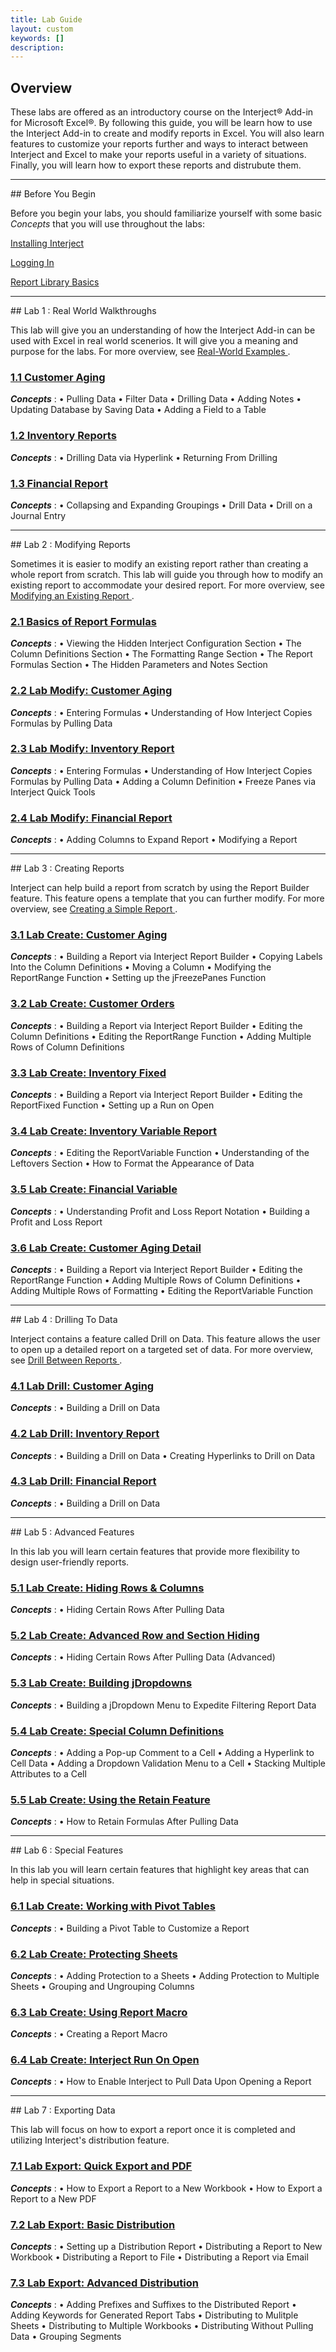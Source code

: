 ```yaml
---
title: Lab Guide
layout: custom
keywords: []
description: 
---
```


## Overview

These labs are offered as an introductory course on the Interject® Add-in for Microsoft Excel®. By following this guide, you will be learn how to use the Interject Add-in to create and modify reports in Excel. You will also learn features to customize your reports further and ways to interact between Interject and Excel to make your reports useful in a variety of situations. Finally, you will learn how to export these reports and distrubute them.
<br>
<hr>
## Before You Begin

Before you begin your labs, you should familiarize yourself with some basic _Concepts_ that you will use throughout the labs:


[ Installing Interject ](/wAbout/SingleUser.html) 

[ Logging In ](/wAbout/Logging-In.html)

[ Report Library Basics ](/wAbout/Report-Library-Basics.html)

<hr>
## Lab 1 : Real World Walkthroughs

This lab will give you an understanding of how the Interject Add-in can be used with Excel in real world scenerios. It will give you a meaning and purpose for the labs. For more overview, see [ Real-World Examples ](/wAbout/Real-World-Walkthroughs.html).


### [ 1.1 Customer Aging](/wAbout/Customer-Aging.html)

**_Concepts_** : 
• Pulling Data
• Filter Data
• Drilling Data
• Adding Notes
• Updating Database by Saving Data
• Adding a Field to a Table
<br>

### [ 1.2 Inventory Reports](/wAbout/Inventory-Reports.html)

**_Concepts_** : 
• Drilling Data via Hyperlink
• Returning From Drilling
<br>

### [ 1.3 Financial Report](/wAbout/Financial-Report.html)

**_Concepts_** : 
• Collapsing and Expanding Groupings
• Drill Data
• Drill on a Journal Entry
<br>
<hr>
## Lab 2 : Modifying Reports

Sometimes it is easier to modify an existing report rather than creating a whole report from scratch. This lab will guide you through how to modify an existing report to accommodate your desired report. For more overview, see [ Modifying an Existing Report ](/wGetStarted/Modifying-an-Existing-Report.html).

### [ 2.1 Basics of Report Formulas](/wAbout/Basics-of-Report-Formulas.html)

**_Concepts_** : 
• Viewing the Hidden Interject Configuration Section
• The Column Definitions Section
• The Formatting Range Section
• The Report Formulas Section
• The Hidden Parameters and Notes Section
<br>

### [ 2.2 Lab Modify: Customer Aging](/wGetStarted/L-Modify-CustomerAging.html)

**_Concepts_** : 
• Entering Formulas
• Understanding of How Interject Copies Formulas by Pulling Data
<br>

### [ 2.3 Lab Modify: Inventory Report](/wGetStarted/L-Modify-InventoryReport.html)

**_Concepts_** : 
• Entering Formulas
• Understanding of How Interject Copies Formulas by Pulling Data
• Adding a Column Definition
• Freeze Panes via Interject Quick Tools
<br>

### [ 2.4 Lab Modify: Financial Report](/wGetStarted/L-Modify-FinancialReport.html)

**_Concepts_** : 
• Adding Columns to Expand Report
• Modifying a Report
<br>
<hr>
## Lab 3 : Creating Reports

Interject can help build a report from scratch by using the Report Builder feature. This feature opens a template that you can further modify. For more overview, see [ Creating a Simple Report ](/wGetStarted/Creating-a-Simple-Report.html).

### [ 3.1 Lab Create: Customer Aging](/wGetStarted/L-Create-CustomerAging.html)

**_Concepts_** : 
• Building a Report via Interject Report Builder
• Copying Labels Into the Column Definitions
• Moving a Column
• Modifying the ReportRange Function
• Setting up the jFreezePanes Function
<br>

### [ 3.2 Lab Create: Customer Orders](/wGetStarted/L-Create-CustomerOrders.html)

**_Concepts_** : 
• Building a Report via Interject Report Builder
• Editing the Column Definitions
• Editing the ReportRange Function
• Adding Multiple Rows of Column Definitions
<br>

### [ 3.3 Lab Create: Inventory Fixed](/wGetStarted/L-Create-InventoryFixed.html)

**_Concepts_** : 
• Building a Report via Interject Report Builder
• Editing the ReportFixed Function
• Setting up a Run on Open
<br>

### [ 3.4 Lab Create: Inventory Variable Report](/wGetStarted/L-Create-InventoryVariable.html)

**_Concepts_** : 
• Editing the ReportVariable Function
• Understanding of the Leftovers Section
• How to Format the Appearance of Data
<br>

### [ 3.5 Lab Create: Financial Variable](/wGetStarted/L-Create-FinancialVariable.html)

**_Concepts_** : 
• Understanding Profit and Loss Report Notation
• Building a Profit and Loss Report
<br>

### [ 3.6 Lab Create: Customer Aging Detail](/wGetStarted/L-Create-CustomerAgingDetail.html)

**_Concepts_** : 
• Building a Report via Interject Report Builder
• Editing the ReportRange Function
• Adding Multiple Rows of Column Definitions
• Adding Multiple Rows of Formatting
• Editing the ReportVariable Function
<br>
<hr>
## Lab 4 : Drilling To Data

Interject contains a feature called Drill on Data. This feature allows the user to open up a detailed report on a targeted set of data. For more overview, see [ Drill Between Reports ](/wGetStarted/Drilling-Between-Reports.html). 

### [ 4.1 Lab Drill: Customer Aging](/wGetStarted/L-Drill-CustomerAging.html)

**_Concepts_** : 
• Building a Drill on Data
<br>

### [ 4.2 Lab Drill: Inventory Report](/wGetStarted/L-Drill-InventoryReport.html)

**_Concepts_** : 
• Building a Drill on Data
• Creating Hyperlinks to Drill on Data
<br>

### [ 4.3 Lab Drill: Financial Report](/wGetStarted/L-Drill-InventoryReport.html)

**_Concepts_** : 
• Building a Drill on Data
<br>
<hr>
## Lab 5 : Advanced Features

In this lab you will learn certain features that provide more flexibility to design user-friendly reports.

### [ 5.1 Lab Create: Hiding Rows & Columns](/wGetStarted/L-Create-HideRowCol.html)

**_Concepts_** : 
• Hiding Certain Rows After Pulling Data
<br>

### [ 5.2 Lab Create: Advanced Row and Section Hiding](/wGetStarted/L-Create-AdvancedHideRowsSections.html)

**_Concepts_** : 
• Hiding Certain Rows After Pulling Data (Advanced)
<br>

### [ 5.3 Lab Create: Building jDropdowns](/wGetStarted/L-Create-Dropdowns.html)

**_Concepts_** : 
• Building a jDropdown Menu to Expedite Filtering Report Data
<br>

### [ 5.4 Lab Create: Special Column Definitions](/wGetStarted/L-Create-SpecColDefs.html)

**_Concepts_** : 
• Adding a Pop-up Comment to a Cell
• Adding a Hyperlink to Cell Data
• Adding a Dropdown Validation Menu to a Cell
• Stacking Multiple Attributes to a Cell
<br>

### [ 5.5 Lab Create: Using the Retain Feature](/wGetStarted/L-Create-RetainFeature.html)

**_Concepts_** : 
• How to Retain Formulas After Pulling Data
<br>
<hr>
## Lab 6 : Special Features

In this lab you will learn certain features that highlight key areas that can help in special situations.

### [ 6.1 Lab Create: Working with Pivot Tables](/wGetStarted/L-Create-PivotTable.html)

**_Concepts_** : 
• Building a Pivot Table to Customize a Report
<br>

### [ 6.2 Lab Create: Protecting Sheets](/wGetStarted/L-Create-Protecting.html)

**_Concepts_** : 
• Adding Protection to a Sheets
• Adding Protection to Multiple Sheets
• Grouping and Ungrouping Columns
<br>

### [ 6.3 Lab Create: Using Report Macro](/wGetStarted/L-Create-ReportMacro.html)

**_Concepts_** : 
• Creating a Report Macro
<br>

### [ 6.4 Lab Create: Interject Run On Open](/wGetStarted/L-Create-RunOnOpen.html)

**_Concepts_** : 
• How to Enable Interject to Pull Data Upon Opening a Report
<br>
<hr>
## Lab 7 : Exporting Data

This lab will focus on how to export a report once it is completed and utilizing Interject's distribution feature.

### [ 7.1 Lab Export: Quick Export and PDF](/wGetStarted/L-Export-QuickExportAndPDF.html)

**_Concepts_** : 
• How to Export a Report to a New Workbook
• How to Export a Report to a New PDF
<br>

### [ 7.2 Lab Export: Basic Distribution](/wGetStarted/L-Export-BasicDist.html)

**_Concepts_** : 
• Setting up a Distribution Report
• Distributing a Report to New Workbook
• Distributing a Report to File
• Distributing a Report via Email
<br>

### [ 7.3 Lab Export: Advanced Distribution](/wGetStarted/L-Export-AdvancedDist.html)

**_Concepts_** : 
• Adding Prefixes and Suffixes to the Distributed Report
• Adding Keywords for Generated Report Tabs
• Distributing to Mulitple Sheets
• Distributing to Multiple Workbooks
• Distributing Without Pulling Data
• Grouping Segments
<br>